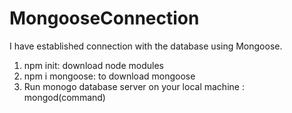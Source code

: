 # MongooseConnection
I have established connection with the database using Mongoose.
<ol>
  <li>npm init: download node modules</li>
  <li>npm i mongoose: to download mongoose</li>
  <li>Run monogo database server on your local machine : mongod(command)</li>
</ol>
